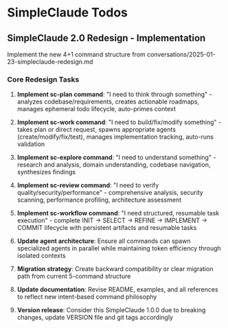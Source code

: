 # SimpleClaude Todos

## SimpleClaude 2.0 Redesign - Implementation

Implement the new 4+1 command structure from conversations/2025-01-23-simpleclaude-redesign.md

### Core Redesign Tasks


1. **Implement sc-plan command**: "I need to think through something" - analyzes codebase/requirements, creates actionable roadmaps, manages ephemeral todo lifecycle, auto-primes context

2. **Implement sc-work command**: "I need to build/fix/modify something" - takes plan or direct request, spawns appropriate agents (create/modify/fix/test), manages implementation tracking, auto-runs validation

3. **Implement sc-explore command**: "I need to understand something" - research and analysis, domain understanding, codebase navigation, synthesizes findings

4. **Implement sc-review command**: "I need to verify quality/security/performance" - comprehensive analysis, security scanning, performance profiling, architecture assessment

5. **Implement sc-workflow command**: "I need structured, resumable task execution" - complete INIT → SELECT → REFINE → IMPLEMENT → COMMIT lifecycle with persistent artifacts and resumable tasks

6. **Update agent architecture**: Ensure all commands can spawn specialized agents in parallel while maintaining token efficiency through isolated contexts

7. **Migration strategy**: Create backward compatibility or clear migration path from current 5-command structure

8. **Update documentation**: Revise README, examples, and all references to reflect new intent-based command philosophy

9. **Version release**: Consider this SimpleClaude 1.0.0 due to breaking changes, update VERSION file and git tags accordingly
